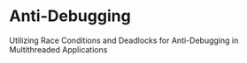 # Anti-Debugging
Utilizing Race Conditions and Deadlocks for Anti-Debugging in Multithreaded Applications
